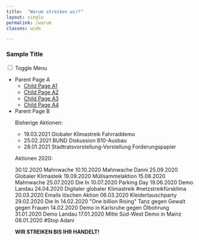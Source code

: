 ```yaml
---
title:  "Warum streiken wir?"
layout: single
permalink: /warum
classes: wide

---
```

<nav class="nav__list">
  <h3 class="nav__title" style="padding-left: 0;">Sample Title</h3>
  <input id="ac-toc" name="accordion-toc" type="checkbox" />
  <label for="ac-toc">Toggle Menu</label>
  <ul class="nav__items">
      <li>
          <span class="nav__sub-title">Parent Page A</span>
        <ul>
            <li><a href="/minimal-mistakes/">Child Page A1</a></li>
            <li><a href="/minimal-mistakes/">Child Page A2</a></li>
            <li><a href="/minimal-mistakes/">Child Page A3</a></li>
            <li><a href="/minimal-mistakes/">Child Page A4</a></li>
        </ul>
      </li>
      <li>
          <span class="nav__sub-title">Parent Page B</span>


Bisherige Aktionen:
- 19.03.2021 Globaler Klimastreik Fahrraddemo
- 25.02.2021 BUND Diskussion B10-Ausbau
- 28.01.2021 Stadtratsvorstellung-Vorstellung Forderungspapier

Aktionen 2020:

30.12.2020 Mahnwache 
10.10.2020 Mahnwache Danni
25.09.2020 Globaler Klimasteik
19.09.2020 Müllsammelaktion 
15.08.2020 Mahnwache 
25.07.2020 Die In
10.07.2020 Parking Day
19.06.2020 Demo Landau
24.04.2020 Digitaler globaler Klimastreik #netzstreikfürsklima
20.03.2020 Emails löschen Aktion
06.03.2020 Kleidertauschparty
29.02.2020 Die In
14.02.2020 "One billion Rising" Tanz gegen Gewalt gegen Frauen
14.02.2020 Demo in Karlsruhe gegen Ölbohrung
31.01.2020 Demo Landau
17.01.2020 Mitte Süd-West Demo in Mainz
08.01.2020 #Stop Adani

<b>WIR STREIKEN BIS IHR HANDELT!<b>

